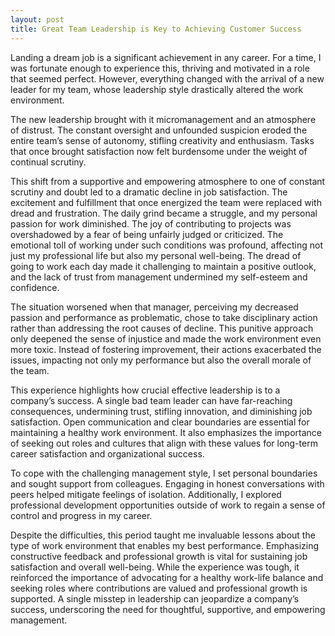 ```yaml
---
layout: post
title: Great Team Leadership is Key to Achieving Customer Success
---
```

Landing a dream job is a significant achievement in any career. For a time, I was fortunate enough to experience this, thriving and motivated in a role that seemed perfect. However, everything changed with the arrival of a new leader for my team, whose leadership style drastically altered the work environment.

The new leadership brought with it micromanagement and an atmosphere of distrust. The constant oversight and unfounded suspicion eroded the entire team’s sense of autonomy, stifling creativity and enthusiasm. Tasks that once brought satisfaction now felt burdensome under the weight of continual scrutiny.

This shift from a supportive and empowering atmosphere to one of constant scrutiny and doubt led to a dramatic decline in job satisfaction. The excitement and fulfillment that once energized the team were replaced with dread and frustration. The daily grind became a struggle, and my personal passion for work diminished. The joy of contributing to projects was overshadowed by a fear of being unfairly judged or criticized. The emotional toll of working under such conditions was profound, affecting not just my professional life but also my personal well-being. The dread of going to work each day made it challenging to maintain a positive outlook, and the lack of trust from management undermined my self-esteem and confidence.

The situation worsened when that manager, perceiving my decreased passion and performance as problematic, chose to take disciplinary action rather than addressing the root causes of decline. This punitive approach only deepened the sense of injustice and made the work environment even more toxic. Instead of fostering improvement, their actions exacerbated the issues, impacting not only my performance but also the overall morale of the team.

This experience highlights how crucial effective leadership is to a company’s success. A single bad team leader can have far-reaching consequences, undermining trust, stifling innovation, and diminishing job satisfaction. Open communication and clear boundaries are essential for maintaining a healthy work environment. It also emphasizes the importance of seeking out roles and cultures that align with these values for long-term career satisfaction and organizational success.

To cope with the challenging management style, I set personal boundaries and sought support from colleagues. Engaging in honest conversations with peers helped mitigate feelings of isolation. Additionally, I explored professional development opportunities outside of work to regain a sense of control and progress in my career.

Despite the difficulties, this period taught me invaluable lessons about the type of work environment that enables my best performance. Emphasizing constructive feedback and professional growth is vital for sustaining job satisfaction and overall well-being. While the experience was tough, it reinforced the importance of advocating for a healthy work-life balance and seeking roles where contributions are valued and professional growth is supported. A single misstep in leadership can jeopardize a company’s success, underscoring the need for thoughtful, supportive, and empowering management.
